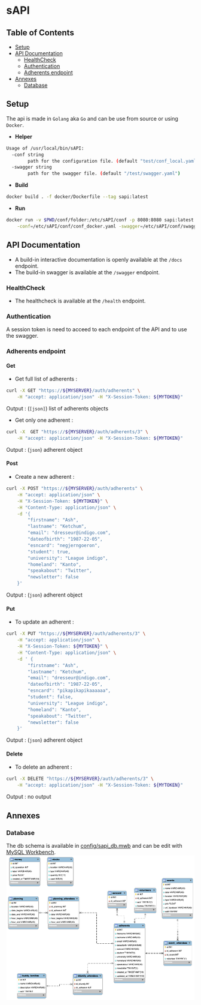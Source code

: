 # sAPI

## Table of Contents

- [Setup](#setup)
- [API Documentation](#api-documentation)
  - [HealthCheck](#healthcheck)
  - [Authentication](#authentication)
  - [Adherents endpoint](#adherents-endpoint)
- [Annexes](#annexes)
  - [Database](#database)

## Setup

The api is made in `Golang` aka `Go` and can be use from source or using `Docker`.

- **Helper**

```bash
Usage of /usr/local/bin/sAPI:
  -conf string
        path for the configuration file. (default "test/conf_local.yaml")
  -swagger string
        path for the swagger file. (default "/test/swagger.yaml")
```

- **Build**

```bash
docker build . -f docker/Dockerfile --tag sapi:latest
```

- **Run**

```bash
docker run -v $PWD/conf/folder:/etc/sAPI/conf -p 8080:8080 sapi:latest \
    -conf=/etc/sAPI/conf/conf_docker.yaml -swagger=/etc/sAPI/conf/swagger.yaml
```

## API Documentation

- A build-in interactive documentation is openly available at the `/docs` endpoint.
- The build-in swagger is available at the `/swagger` endpoint.

### HealthCheck

- The healthcheck is available at the `/health` endpoint.

### Authentication

A session token is need to acceed to each endpoint of the API and to use the swagger.

### Adherents endpoint

#### Get

- Get full list of adherents :

```bash
curl -X GET "https://${MYSERVER}/auth/adherents" \
    -H "accept: application/json" -H "X-Session-Token: ${MYTOKEN}"
```

Output : (`[json]`) list of adherents objects

- Get only one adherent :

```bash
curl -X  GET "https://${MYSERVER}/auth/adherents/3" \
    -H "accept: application/json" -H "X-Session-Token: ${MYTOKEN}"
```

Output : (`json`) adherent object

#### Post

- Create a new adherent :

```bash
curl -X POST "https://${MYSERVER}/auth/adherents" \
    -H "accept: application/json" \
    -H "X-Session-Token: ${MYTOKEN}" \
    -H "Content-Type: application/json" \
    -d '{
        "firstname": "Ash",
        "lastname": "Ketchum",
        "email": "dresseur@indigo.com",
        "dateofbirth": "1987-22-05",
        "esncard": "negjerngoeron",
        "student": true,
        "university": "League indigo",
        "homeland": "Kanto",
        "speakabout": "Twitter",
        "newsletter": false
    }'
```

Output : (`json`) adherent object

#### Put

- To update an adherent :

```bash
curl -X PUT "https://${MYSERVER}/auth/adherents/3" \
    -H "accept: application/json" \
    -H "X-Session-Token: ${MYTOKEN}" \
    -H "Content-Type: application/json" \
    -d ' {
        "firstname": "Ash",
        "lastname": "Ketchum",
        "email": "dresseur@indigo.com",
        "dateofbirth": "1987-22-05",
        "esncard": "pikapikapikaaaaaa",
        "student": false,
        "university": "League indigo",
        "homeland": "Kanto",
        "speakabout": "Twitter",
        "newsletter": false
    }'
```

Output : (`json`) adherent object

#### Delete

- To delete an adherent :

```bash
curl -X DELETE "https://${MYSERVER}/auth/adherents/3" \
    -H "accept: application/json" -H "X-Session-Token: ${MYTOKEN}"
```

Output : no output

## Annexes

### Database

The db schema is available in [config/sapi_db.mwb](https://github.com/ESNFranceG33kTeam/sAPI/blob/main/config/sapi_db.mw) and can be edit with [MySQL Workbench](https://www.mysql.com/products/workbench/).
<img src="config/sapi_db.png">